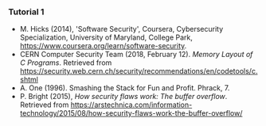 ### Tutorial 1

- M. Hicks (2014), 'Software Security', Coursera, Cybersecurity Specialization, University of Maryland, College Park, <https://www.coursera.org/learn/software-security>.
- CERN Computer Security Team (2018, February 12). *Memory Layout of C Programs*. Retrieved from https://security.web.cern.ch/security/recommendations/en/codetools/c.shtml
- A. One (1996). Smashing the Stack for Fun and Profit. Phrack, 7.
- P. Bright (2015), *How security flaws work: The buffer overflow*. Retrieved from https://arstechnica.com/information-technology/2015/08/how-security-flaws-work-the-buffer-overflow/
